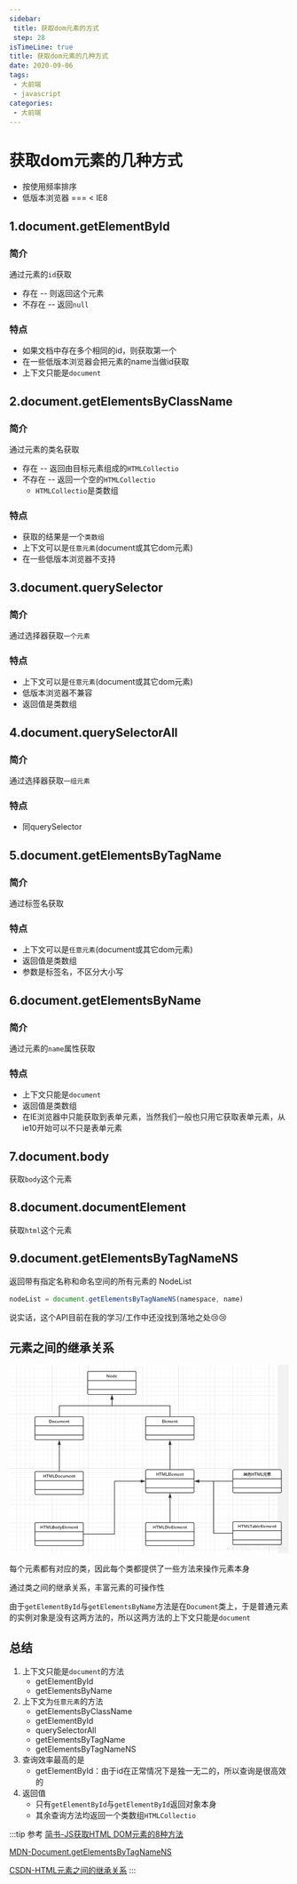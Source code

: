 ```yaml
---
sidebar:
 title: 获取dom元素的方式
 step: 28
isTimeLine: true
title: 获取dom元素的几种方式
date: 2020-09-06
tags:
 - 大前端
 - javascript
categories:
 - 大前端
---
```

# 获取dom元素的几种方式
* 按使用频率排序
* 低版本浏览器 === < IE8
## 1.document.getElementById
### 简介
通过元素的`id`获取
* 存在 -- 则返回这个元素
* 不存在 -- 返回`null`

### 特点
* 如果文档中存在多个相同的id，则获取第一个
* 在一些低版本浏览器会把元素的name当做id获取
* 上下文只能是`document`

## 2.document.getElementsByClassName
### 简介
通过元素的类名获取
* 存在 -- 返回由目标元素组成的`HTMLCollectio`
* 不存在 -- 返回一个空的`HTMLCollectio`
  * `HTMLCollectio`是类数组

### 特点
* 获取的结果是一个`类数组`
* 上下文可以是`任意元素`(document或其它dom元素)
* 在一些低版本浏览器不支持

## 3.document.querySelector
### 简介
通过选择器获取`一个元素`

### 特点
* 上下文可以是`任意元素`(document或其它dom元素)
* 低版本浏览器不兼容
* 返回值是类数组

## 4.document.querySelectorAll
### 简介
通过选择器获取`一组元素`

### 特点
* 同querySelector

## 5.document.getElementsByTagName
### 简介
通过标签名获取

### 特点
* 上下文可以是`任意元素`(document或其它dom元素)
* 返回值是类数组
* 参数是标签名，不区分大小写

## 6.document.getElementsByName
### 简介
通过元素的`name`属性获取

### 特点
* 上下文只能是`document`
* 返回值是类数组
* 在IE浏览器中只能获取到表单元素，当然我们一般也只用它获取表单元素，从ie10开始可以不只是表单元素

## 7.document.body
获取`body`这个元素

## 8.document.documentElement
获取`html`这个元素

## 9.document.getElementsByTagNameNS
返回带有指定名称和命名空间的所有元素的 NodeList
```js
nodeList = document.getElementsByTagNameNS(namespace, name)
```
说实话，这个API目前在我的学习/工作中还没找到落地之处:cry::cry:

## 元素之间的继承关系

![图片](getElement\MTU5OTM2MTM2NDk5NA==599361364994)

每个元素都有对应的类，因此每个类都提供了一些方法来操作元素本身

通过类之间的继承关系，丰富元素的可操作性

由于`getElementById`与`getElementsByName`方法是在`Document`类上，于是普通元素的实例对象是没有这两方法的，所以这两方法的上下文只能是`document`

## 总结
1. 上下文只能是`document`的方法
   * getElementById
   * getElementsByName
2. 上下文为`任意元素`的方法
   * getElementsByClassName
   * getElementById
   * querySelectorAll
   * getElementsByTagName
   * getElementsByTagNameNS
3. 查询效率最高的是
   * getElementById：由于id在正常情况下是独一无二的，所以查询是很高效的
4. 返回值
   * 只有`getElementById`与`getElementById`返回对象本身
   * 其余查询方法均返回一个类数组`HTMLCollectio`


:::tip 参考 
[简书-JS获取HTML DOM元素的8种方法](https://www.jianshu.com/p/6fefda57b51f)

[MDN-Document.getElementsByTagNameNS](https://developer.mozilla.org/zh-CN/docs/Web/API/Document/getElementsByTagNameNS)

[CSDN-HTML元素之间的继承关系](https://blog.csdn.net/ppwwp/article/details/88169145)
:::
